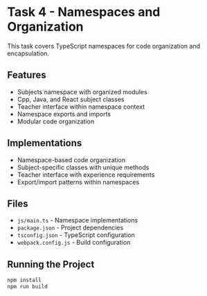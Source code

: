 # Task 4 - Namespaces and Organization

This task covers TypeScript namespaces for code organization and encapsulation.

## Features

- Subjects namespace with organized modules
- Cpp, Java, and React subject classes
- Teacher interface within namespace context
- Namespace exports and imports
- Modular code organization

## Implementations

- Namespace-based code organization
- Subject-specific classes with unique methods
- Teacher interface with experience requirements
- Export/import patterns within namespaces

## Files

- `js/main.ts` - Namespace implementations
- `package.json` - Project dependencies
- `tsconfig.json` - TypeScript configuration
- `webpack.config.js` - Build configuration

## Running the Project

```bash
npm install
npm run build
```
